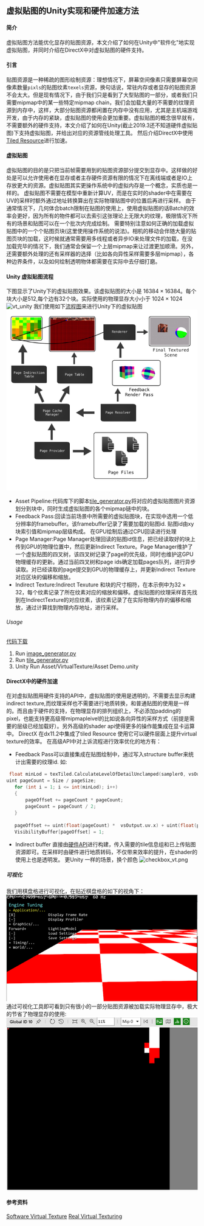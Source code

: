 ## 虚拟贴图的Unity实现和硬件加速方法
#### 简介
虚拟贴图方法能优化显存的贴图资源，本文介绍了如何在Unity中"软件化"地实现虚拟贴图，并同时介绍在DirectX中对虚拟贴图的硬件支持。
#### 引言
贴图资源是一种稀疏的图形绘制资源：理想情况下，屏幕空间像素只需要屏幕空间像素数量`pixls`的贴图纹素`texels`资源，换句话说，常驻内存或者显存的贴图资源不会太大。但是现有情况下，由于我们只是看到了大型贴图的一部分，或者我们只需要mipmap中的某一些特定mipmap chain，我们会加载大量的不需要的纹理资源到内存中，这样，大部分贴图资源都闲置在内存中没有应用，尤其是主机端游戏开发，由于内存的紧缺，虚拟贴图的使用会更加重要。虚拟贴图的概念很早就有，不需要额外的硬件支持，本文介绍了如何在Unity(截止2019.3还不知道硬件虚拟贴图)下支持虚拟贴图，并给出对应的资源管线处理工具。 然后介绍DirectX中使用[Tiled Resource](https://docs.microsoft.com/en-us/windows/win32/direct3d11/tiled-resources)进行加速。


#### 虚拟贴图
虚拟贴图的目的是只把当前帧需要用到的贴图资源部分提交到显存中。这样做的好处是可以允许使用者在显存或者主存硬件资源有限的情况下在离线端或者是IO上存放更大的资源。虚拟贴图其实更操作系统中的虚拟内存是一个概念，实质也是一样的。
虚拟贴图不需要在模型中重新计算UV，而是在实时的shader中在需要在UV的采样时额外通过地址转换算出在实际物理贴图中的位置后再进行采样。
由于通常情况下，几何体合batch限制在贴图的使用上，使用虚拟贴图的话Batch的效率会更好，因为所有的物件都可以去索引这张理论上无限大的纹理，极限情况下所有的场景和贴图可以在一个批次内完成绘制。
需要特别注意如何正确的加载虚拟贴图中的一个个贴图页块(这里使用操作系统的说法)。相机的移动会伴随大量的贴图页块的加载，这时候就通常需要用多线程或者异步IO来处理文件的加载，在没加载完毕的情况下，我们通常会保留一个上层mipmap来让过渡更加顺滑。另外，还需要额外处理的还有采样器的选择（比如各向异性采样需要多层mipmap），各种边界条件，以及如何绘制透明物体都需要在实际中去仔细打磨。

#### Unity 虚拟贴图流程
下图显示了Unity下的虚拟贴图效果。该虚拟贴图的大小是 $16384\times16384$。每个块大小是$512$,每个边有$32$个块。实际使用的物理显存大小小于 $1024 \times 1024$
![vt_unity](https://github.com/sienaiwun/publicImgs/blob/master/imgs/VirtualTexture/virutal_texture.gif?raw=true)
我们使用如下[流程图](https://computergraphics.stackexchange.com/questions/1768/how-can-virtual-texturing-actually-be-efficient)来进行Unity下的虚拟贴图
![virtual_texture_pipeline.png](https://github.com/sienaiwun/publicImgs/blob/master/imgs/VirtualTexture/virtual_texture_pipeline.png?raw=true)
* Asset Pipeline:代码库下的脚本[tile_generator.py](https://github.com/sienaiwun/Unity_TilesResource/blob/master/Assets/tiles_generator.py)将对应的虚拟贴图图片资源划分到块中，同时生成虚拟贴图的各个mipmap链中的块。
* Feedback Pass:回读当前场景中所需要的虚拟贴图块，在实现中选用一个低分辨率的framebuffer。该framebuffer记录了需要加载的贴图id. 贴图id由xy块索引值和mipmap层级构成。 在GPU绘制后通过CPU回读进行处理
* Page Manager:Page Manager处理回读的贴图id信息，把已经读取好的块上传到GPU的物理位置中，然后更新Indirect Texture。Page Manager维护了一个虚拟贴图的四叉树，该四叉树记录了page的优先级，同时也维护这GPU物理缓存的更新。通过当前四叉树和page ids确定加载pages队列，进行异步读取。对已经读取的page提交到GPU的物理缓存上，并更新Indirect Texture对应区块的偏移和缩放。
* Indirect Texture:Indirect Texuture 和块的尺寸相符，在本示例中为$32 \times 32$，每个纹素记录了所在纹素对应的缩放和偏移。虚拟贴图的纹理采样首先找到在IndirectTexture的对应纹素，该纹素记录了在实际物理内存的偏移和缩放，通过计算找到物理内存地址，进行采样。

###### Usage
[代码下载](https://github.com/sienaiwun/Unity_TilesResource)
1. Run [image_generator.py](https://github.com/sienaiwun/Unity_TilesResource/blob/master/Assets/image_generator.py)
2. Run [tile_generator.py](https://github.com/sienaiwun/Unity_TilesResource/blob/master/Assets/tiles_generator.py)
3. Unity Run Asset/VirtualTexture/Asset Demo.unity
#### DirectX中的硬件加速
在对虚拟贴图用硬件支持的API中，虚拟贴图的使用是透明的，不需要去显示构建indirect texture,而纹理采样也不需要进行地质转换，和普通贴图的使用是一样的。而且由于硬件的支持，在物理显存的排列组织上，不必添加padding的pixel，也能支持更高级带mipmapleivel的比如说各向异性的采样方式（前提是需要的层级已经加载好）。另外高级的shader api使得更多的操作能集成在显卡运算中。
DirectX 在dx11.2中集成了tiled Resource 使用它可以硬件层面上提升virtual texture的效率。
在高级API中对上诉流程进行效率优化的地方有：
* Feedback Pass可以直接集成在贴图绘制中，通过写入structure buffer来统计出需要的纹理id.
如:
```cpp
 float minLod = texTiled.CalculateLevelOfDetailUnclamped(sampler0, vsOutput.uv);
uint pageCount = Size / pageSize;
   for (int i = 1; i <= int(minLod); i++)
   {
       pageOffset += pageCount * pageCount;
       pageCount = pageCount / 2;
   }

   pageOffset += uint(float(pageCount) *  vsOutput.uv.x) + uint(float(pageCount) *  vsOutput.uv.y) * pageCount;
   VisibilityBuffer[pageOffset] = 1;
```
* Indirect buffer 直接由[硬件API](https://docs.microsoft.com/en-us/windows/win32/api/d3d11_2/nf-d3d11_2-id3d11devicecontext2-updatetilemappings)进行构建，传入需要的tile信息组和已上传贴图资源即可。在采样时由硬件进行地质转码，不仅带来效率的提升，在shader的使用上也是透明发。
更Unity 一样的场景，换个颜色
![checkbox_vt.png](https://github.com/sienaiwun/publicImgs/blob/master/imgs/VirtualTexture/virtual_texture_dx12.gif?raw=true)
##### 可视化
我们用棋盘格进行可视化，在贴近棋盘格的如下的视角下：
![checkbox_vt.png](https://github.com/sienaiwun/publicImgs/blob/master/imgs/VirtualTexture/checkbox_vt.png?raw=true)
通过可视化工具即可看到只有很小的一部分贴图资源被加载实际物理显存中，极大的节省了物理显存的使用:
![mip_chain.gif](https://github.com/sienaiwun/publicImgs/blob/master/imgs/VirtualTexture/mip_chain.gif?raw=true)


#### 参考资料
[Software Virtual Texture](http://www.mrelusive.com/publications/papers/Software-Virtual-Textures.pdf)
[Real Virtual Texturing](https://developer.nvidia.com/sites/default/files/akamai/gameworks/events/gdc14/GDC_14_Real%20Virtual%20Texturing%20-%20Taking%20Advantage%20of%20DirectX%2011.2%20Tiled%20Resources.pdf)

